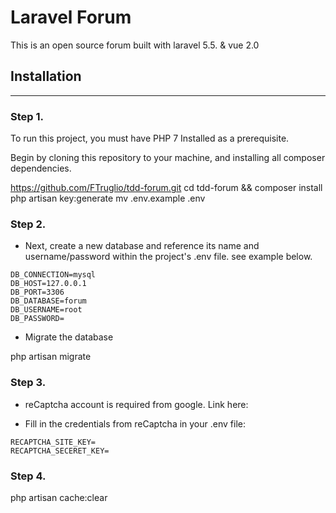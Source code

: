 # Laravel Forum

This is an open source forum built with laravel 5.5. & vue 2.0

## Installation
------

### Step 1.
To run this project, you must have PHP 7 Installed as a prerequisite.

Begin by cloning this repository to your machine, and installing all composer dependencies.

https://github.com/FTruglio/tdd-forum.git
cd tdd-forum && composer install
php artisan key:generate
mv .env.example .env

### Step 2.

- Next, create a new database and reference its name and username/password within the project's .env file. see example below.
```
DB_CONNECTION=mysql
DB_HOST=127.0.0.1
DB_PORT=3306
DB_DATABASE=forum
DB_USERNAME=root
DB_PASSWORD=
```

- Migrate the database

php artisan migrate

### Step 3.

- reCaptcha account is required from google. Link here:

- Fill in the credentials from reCaptcha in your .env file:

```
RECAPTCHA_SITE_KEY=
RECAPTCHA_SECERET_KEY=
```

### Step 4.

php artisan cache:clear







